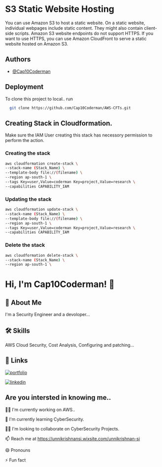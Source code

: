 
# S3 Static Website Hosting

You can use Amazon S3 to host a static website. On a static website, individual webpages include static content. They might also contain client-side scripts.
Amazon S3 website endpoints do not support HTTPS. If you want to use HTTPS, you can use Amazon CloudFront to serve a static website hosted on Amazon S3.



## Authors

- [@Cap10Coderman](https://github.com/Cap10Coderman)


## Deployment

To clone this project to local.. run

```bash
  git clone https://github.com/Cap10Coderman/AWS-CFTs.git
```


## Creating Stack in Cloudformation.

Make sure the IAM User creating this stack has necessory permission to perform the action.

### Creating the stack
```bash
aws cloudformation create-stack \
--stack-name (Stack_Name) \
--template-body file://(filename) \
--region ap-south-1 \
--tags Key=user,Value=coderman Key=project,Value=research \
--capabilities CAPABILITY_IAM
```

### Updating the stack
```bash
aws cloudformation update-stack \
--stack-name (Stack_Name) \
--template-body file://(filename) \
--region ap-south-1 \
--tags Key=user,Value=coderman Key=project,Value=research \
--capabilities CAPABILITY_IAM
``` 
### Delete the stack
```bash
aws cloudformation delete-stack \
--stack-name (Stack_Name) \
--region ap-south-1 \
```

# Hi, I'm Cap10Coderman! 👋


## 🚀 About Me
I'm a Security Engineer and a devoloper...


## 🛠 Skills
AWS Cloud Security, Cost Analysis, Configuring and patching...


## 🔗 Links
[![portfolio](https://img.shields.io/badge/my_portfolio-000?style=for-the-badge&logo=ko-fi&logoColor=white)](https://katherineoelsner.com/)

[![linkedin](https://img.shields.io/badge/linkedin-0A66C2?style=for-the-badge&logo=linkedin&logoColor=white)](https://www.linkedin.com/)



## Are you intersted in knowing me..
👩‍💻 I'm currently working on AWS..

🧠 I'm currently learning CyberSecurity.

👯‍♀️ I'm looking to collaborate on CyberSecurity Projects.

📫 Reach me at https://unnikrishnansi.wixsite.com/unnikrishnan-si

😄 Pronouns

⚡️ Fun fact

